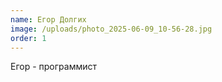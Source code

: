 ```yaml
---
name: Егор Долгих
image: /uploads/photo_2025-06-09_10-56-28.jpg
order: 1
---
```

Егор - программист
